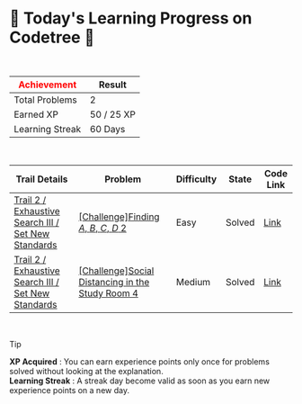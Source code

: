 # 🌲 Today's Learning Progress on Codetree 🌲

<br />

| <span style="color:red;display:block;text-align:center;"> **Achievement**</span> | Result |
|---|---|
|Total Problems| 2 |
| Earned XP | 50 / 25 XP |
| Learning Streak | 60 Days |

<br />

|Trail Details|Problem|Difficulty|State|Code Link|
|---|---|---|---|---|
|[Trail 2 / Exhaustive Search III / Set New Standards](https://www.codetree.ai/trail-info/novice-mid/)|[[Challenge]Finding $A$, $B$, $C$, $D$ 2](https://www.codetree.ai/trails/complete/curated-cards/challenge-find-a-b-c-d-2/)|Easy|Solved|[Link](https://github.com/williamsjay49/codetree/blob/main/250724/Finding%20A%2C%20B%2C%20C%2C%20D%202/find-a-b-c-d-2.py)|
|[Trail 2 / Exhaustive Search III / Set New Standards](https://www.codetree.ai/trail-info/novice-mid/)|[[Challenge]Social Distancing in the Study Room 4](https://www.codetree.ai/trails/complete/curated-cards/challenge-study-cafe-keeping-distance-4/)|Medium|Solved|[Link](https://github.com/williamsjay49/codetree/blob/main/250724/Social%20Distancing%20in%20the%20Study%20Room%204/study-cafe-keeping-distance-4.py)|


<br />

> [!TIP]
> **XP Acquired** : You can earn experience points only once for problems solved without looking at the explanation.  
> **Learning Streak** : A streak day become valid as soon as you earn new experience points on a new day.

